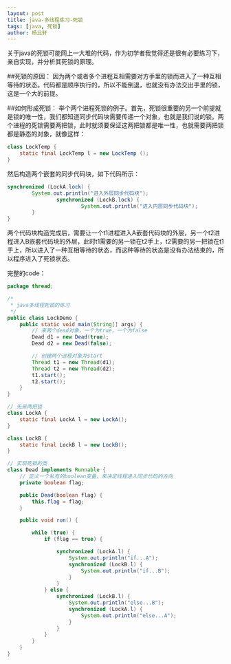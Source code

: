 ```yaml
---
layout: post
title: java-多线程练习-死锁
tags: [java, 死锁]
author: 杨比轩
---
```


关于java的死锁可能网上一大堆的代码，作为初学者我觉得还是很有必要练习下，亲自实现，并分析其死锁的原理。

##死锁的原因：
因为两个或者多个进程互相需要对方手里的锁而进入了一种互相等待的状态。代码都是顺序执行的，所以不能倒退，也就没有办法交出手里的锁，这是一个大的前提。

##如何形成死锁：
举个两个进程死锁的例子。首先，死锁很重要的另一个前提就是锁的唯一性，我们都知道同步代码块需要传递一个对象，也就是我们说的锁。两个进程的死锁需要两把锁，此时就须要保证这两把锁都是唯一性，也就需要两把锁都是静态的对象，就像这样：
```java
class LockTemp {
	static final LockTemp l = new LockTemp ();
}
```
然后构造两个嵌套的同步代码块，如下代码所示：
```java
synchronized (LockA.lock) {
		System.out.println("进入外层同步代码块");
				synchronized (LockB.lock) {
						System.out.println("进入内层同步代码块");
		}
}
```
两个代码块构造完成后，需要让一个t1进程进入A嵌套代码块的外层，另一个t2进程进入B嵌套代码块的外层，此时t1需要的另一锁在t2手上，t2需要的另一把锁在t1手上，所以进入了一种互相等待的状态，而这种等待的状态是没有办法结束的，所以程序进入了死锁状态。

完整的code：
```java
package thread;

/*
 * java多线程死锁的练习 
 */
public class LockDemo {
	public static void main(String[] args) {
		// 来两个dead对象，一个为true，一个为false
		Dead d1 = new Dead(true);
		Dead d2 = new Dead(false);

		// 创建两个进程对象并start
		Thread t1 = new Thread(d1);
		Thread t2 = new Thread(d2);
		t1.start();
		t2.start();
	}
}

// 先来两把锁
class LockA {
	static final LockA l = new LockA();
}

class LockB {
	static final LockB l = new LockB();
}

// 实现死锁的类
class Dead implements Runnable {
	// 定义一个私有的boolean变量，来决定线程进入同步代码的方向
	private boolean flag;

	public Dead(boolean flag) {
		this.flag = flag;
	}

	public void run() {

		while (true) {
			if (flag == true) {

				synchronized (LockA.l) {
					System.out.println("if...A");
					synchronized (LockB.l) {
						System.out.println("if...B");
					}
				}
			} else {
				synchronized (LockB.l) {
					System.out.println("else...B");
					synchronized (LockA.l) {
						System.out.println("else...A");
					}
				}
			}
		}
	}
}
```
